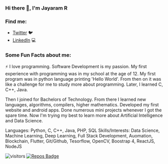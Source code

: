 ### Hi there 👋, I'm Jayaram R

<!--
**JayaramR307/JayaramR307** is a ✨ _special_ ✨ repository because its `README.md` (this file) appears on your GitHub profile.
-->

### Find me:

- [Twitter](https://twitter.com/rj_jayaram) :bird: 
- [LinkedIn](https://www.linkedin.com/in/jayaram-r-58168a1a5/) 💻

### Some Fun Facts about me:

:zap: I love programming. Software Development is my passion. My first experience with programming was in my school at the age of 12. My first program was in python language printing 'Hello World'. From then on it was like a challenge for me to study more about programming. Later, I learned C, C++, Java.

Then I joined for Bachelors of Technology. From there I learned new languages, algorithms, compilers, higher mathematics. Developed my first website and android apps. Done numerous mini projects whenever I got the spare time. Now I'm trying my best to learn more about Artificial Intelligence and Data Science.

Languages:  Python, C, C++, Java, PHP, SQL
Skills/Interests: 
Data Science, Machine Learning, Deep Learning, Full Stack Development, Auomation, Blockchain, Flutter, Git/Github, Tesorflow, OpenCV, Boostrap 4, ReactJS, NodeJS 

![visitors](https://visitor-badge.glitch.me/badge?page_id=JayaramR307)
[![Repos Badge](https://badges.pufler.dev/repos/JayaramR307)](https://badges.pufler.dev)
